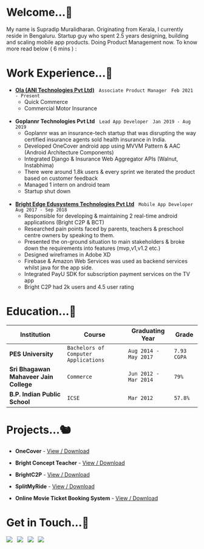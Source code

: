 <!--
**supro-96/supro-96** is a ✨ _special_ ✨ repository because its `README.md` (this file) appears on your GitHub profile.

Here are some ideas to get you started:

- 🔭 I’m currently working on ...
- 🌱 I’m currently learning ...
- 👯 I’m looking to collaborate on ...
- 🤔 I’m looking for help with ...
- 💬 Ask me about ...
- 📫 How to reach me: ...
- 😄 Pronouns: ...
- ⚡ Fun fact: ...
-->

# Welcome...:rat:


My name is Supradip Muralidharan. Originating from Kerala, I currently reside in Bengaluru. Startup guy who spent 2.5 years designing, building and scaling mobile app products. Doing Product Management now. To know more read below ( 6 mins ) :


# Work Experience...:bat:
* **[Ola (ANI Technologies Pvt Ltd)](https://in.linkedin.com/company/olacabs-com)** &nbsp; `Associate Product Manager` &nbsp; `Feb 2021 - Present`
  - Quick Commerce
  - Commercial Motor Insurance
  <br />
* **Goplannr Technologies Pvt Ltd** &nbsp; `Lead App Developer` &nbsp; `Jan 2019 - Aug 2019`
  - Goplannr was an insurance-tech startup that was disrupting the way certified insurance agents sold health insurance in India.
  - Developed OneCover android app using MVVM Pattern & AAC (Android Architecture Components)
  - Integrated Django & Insurance Web Aggregator APIs (Walnut, Instabhima)
  - There were around 1.8k users & every sprint we iterated the product based on customer feedback
  - Managed 1 intern on android team
  - Startup shut down
  <br />
* **[Bright Edge Edusystems Technologies Pvt Ltd](https://www.brightkidmont.com/)** &nbsp; `Mobile App Developer` &nbsp; `Aug 2017 - Sep 2018`
  - Responsible for developing & maintaining 2 real-time android applications (Bright C2P & BCT)
  - Researched pain points faced by parents, teachers & preschool centre owners by speaking to them.
  - Presented the on-ground situation to main stakeholders & broke down the requirements into features (mvp,v1,v1.2 etc.)
  - Designed wireframes in Adobe XD
  - Firebase & Amazon Web Services was used as backend services whilst java for the app side.
  - Integrated PayU SDK for subscription payment services on the TV app
  - Bright C2P had 2k users and 4.5 user rating

  
# Education...:owl:
Institution | Course | Graduating Year | Grade
------------ | ------------- | ------------ | ------------
**PES University** | `Bachelors of Computer Applications` | `Aug 2014 - May 2017` | `7.93 CGPA`
**Sri Bhagawan Mahaveer Jain College** | `Commerce` | `Jun 2012 - Mar 2014` | `79%`
**B.P. Indian Public School** | `ICSE` | `Mar 2012` | `57.8%`
  
# Projects...:chipmunk:

* **OneCover** - [View / Download](https://photos.app.goo.gl/vDsBTHGopbXi1vNb8)

* **Bright Concept Teacher** - [View / Download](https://github.com/supro-96/supro-96/blob/main/Bright%20Concept%20Teacher.pdf)

* **BrightC2P** - [View / Download](https://photos.app.goo.gl/vDsBTHGopbXi1vNb8)

* **SplitMyRide** - [View / Download](https://github.com/supro-96/supro-96/blob/main/SplitMyRide.pdf)

* **Online Movie Ticket Booking System** - [View / Download](https://github.com/supro-96/supro-96/blob/main/Online%20Movie%20Ticket%20Booking%20System.pdf)

# Get in Touch...:frog:

  <a href="https://stackoverflow.com/users/8525451/supro-96"><img src="https://img.shields.io/badge/-Stack_Overflow-F5F5F5?style=flat-square&amp;logo=StackOverflow"></a> &nbsp; <a href="https://www.youtube.com/channel/UCG0lG4-WSEakzf4dIzIlayA"><img src="https://img.shields.io/badge/-Youtube-F5F5F5?style=flat-square&amp;logo=Youtube&amp;logoColor=red"></a> &nbsp; <img src="https://img.shields.io/badge/-pradip.withu@gmail.com-F5F5F5?style=flat-square&amp;logo=Gmail"> &nbsp; <img src="https://img.shields.io/badge/-+917259837601-F5F5F5?style=flat-square&amp;logo=Whatsapp">  <br /> 
